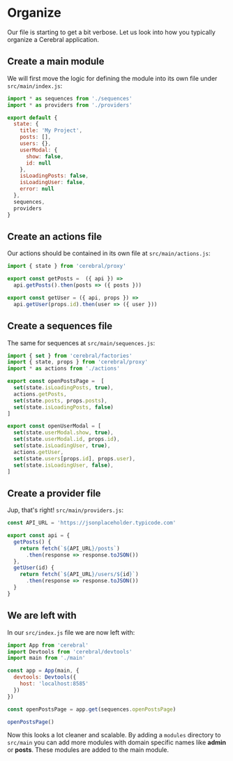 # Organize

Our file is starting to get a bit verbose. Let us look into how you typically organize a Cerebral application.

## Create a main module

We will first move the logic for defining the module into its own file under `src/main/index.js`:

```js
import * as sequences from './sequences'
import * as providers from './providers'

export default {
  state: {
    title: 'My Project',
    posts: [],
    users: {},
    userModal: {
      show: false,
      id: null
    },
    isLoadingPosts: false,
    isLoadingUser: false,
    error: null
  },
  sequences,
  providers
}
```

## Create an actions file

Our actions should be contained in its own file at `src/main/actions.js`:

```js
import { state } from 'cerebral/proxy'

export const getPosts =  ({ api }) =>
  api.getPosts().then(posts => ({ posts }))

export const getUser = ({ api, props }) =>
  api.getUser(props.id).then(user => ({ user }))
```

## Create a sequences file

The same for sequences at `src/main/sequences.js`:

```js
import { set } from 'cerebral/factories'
import { state, props } from 'cerebral/proxy'
import * as actions from './actions'

export const openPostsPage =  [
  set(state.isLoadingPosts, true),
  actions.getPosts,
  set(state.posts, props.posts),
  set(state.isLoadingPosts, false)
]

export const openUserModal = [
  set(state.userModal.show, true),
  set(state.userModal.id, props.id),
  set(state.isLoadingUser, true),
  actions.getUser,
  set(state.users[props.id], props.user),
  set(state.isLoadingUser, false),
]
```

## Create a provider file

Jup, that's right! `src/main/providers.js`:

```js
const API_URL = 'https://jsonplaceholder.typicode.com'

export const api = {
  getPosts() {
    return fetch(`${API_URL}/posts`)
      .then(response => response.toJSON())
  },
  getUser(id) {
    return fetch(`${API_URL}/users/${id}`)
      .then(response => response.toJSON())
  }
}
```

## We are left with

In our `src/index.js` file we are now left with:

```js
import App from 'cerebral'
import Devtools from 'cerebral/devtools'
import main from './main'

const app = App(main, {
  devtools: Devtools({
    host: 'localhost:8585'
  })
})

const openPostsPage = app.get(sequences.openPostsPage)

openPostsPage()
```

Now this looks a lot cleaner and scalable. By adding a `modules` directory to `src/main` you can add more modules with domain specific names like **admin** or **posts**. These modules are added to the main module.